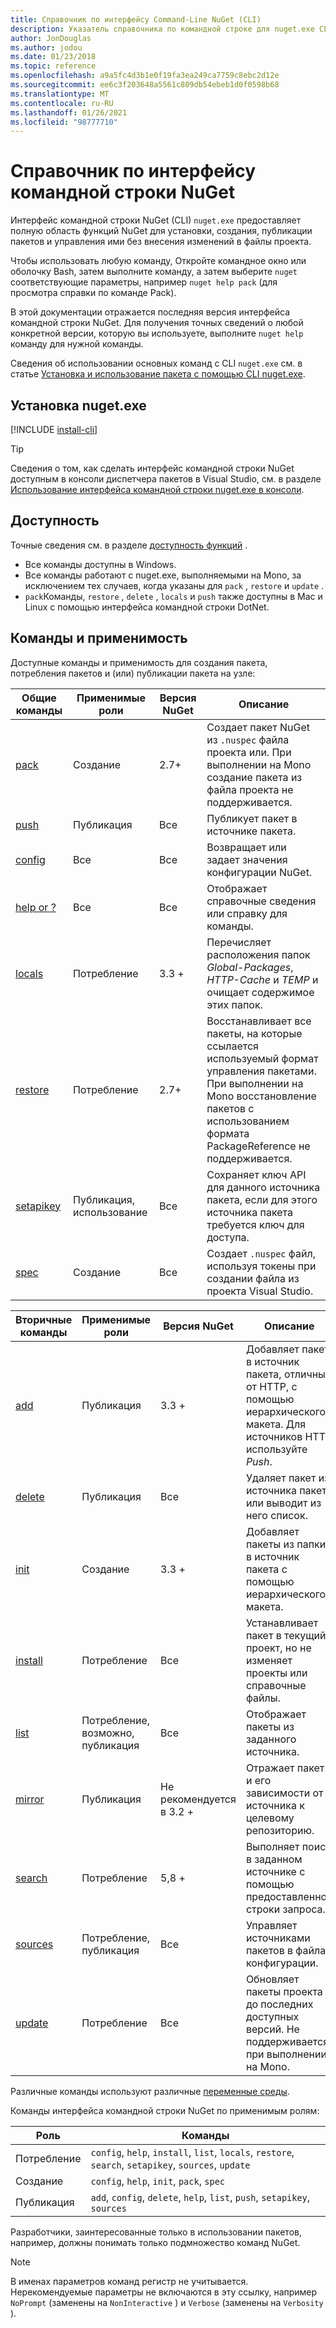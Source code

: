 ```yaml
---
title: Справочник по интерфейсу Command-Line NuGet (CLI)
description: Указатель справочника по командной строке для nuget.exe CLI
author: JonDouglas
ms.author: jodou
ms.date: 01/23/2018
ms.topic: reference
ms.openlocfilehash: a9a5fc4d3b1e0f19fa3ea249ca7759c8ebc2d12e
ms.sourcegitcommit: ee6c3f203648a5561c809db54ebeb1d0f0598b68
ms.translationtype: MT
ms.contentlocale: ru-RU
ms.lasthandoff: 01/26/2021
ms.locfileid: "98777710"
---
```

# <a name="nuget-cli-reference"></a>Справочник по интерфейсу командной строки NuGet

Интерфейс командной строки NuGet (CLI) `nuget.exe` предоставляет полную область функций NuGet для установки, создания, публикации пакетов и управления ими без внесения изменений в файлы проекта.

Чтобы использовать любую команду, Откройте командное окно или оболочку Bash, затем выполните команду, а затем выберите `nuget` соответствующие параметры, например `nuget help pack` (для просмотра справки по команде Pack).

В этой документации отражается последняя версия интерфейса командной строки NuGet. Для получения точных сведений о любой конкретной версии, которую вы используете, выполните `nuget help` команду для нужной команды.

Сведения об использовании основных команд с CLI `nuget.exe` см. в статье [Установка и использование пакета с помощью CLI nuget.exe](../consume-packages/install-use-packages-nuget-cli.md).

## <a name="installing-nugetexe"></a>Установка nuget.exe

[!INCLUDE [install-cli](../includes/install-cli.md)]

> [!Tip]
> Сведения о том, как сделать интерфейс командной строки NuGet доступным в консоли диспетчера пакетов в Visual Studio, см. в разделе [Использование интерфейса командной строки nuget.exe в консоли](../consume-packages/install-use-packages-powershell.md#use-the-nugetexe-cli-in-the-console).

## <a name="availability"></a>Доступность

Точные сведения см. в разделе [доступность функций](../install-nuget-client-tools.md#feature-availability) .

- Все команды доступны в Windows.
- Все команды работают с nuget.exe, выполняемыми на Mono, за исключением тех случаев, когда указаны для `pack` , `restore` и `update` .
- `pack`Команды, `restore` , `delete` , `locals` и `push` также доступны в Mac и Linux с помощью интерфейса командной строки DotNet.

## <a name="commands-and-applicability"></a>Команды и применимость

Доступные команды и применимость для создания пакета, потребления пакетов и (или) публикации пакета на узле:

| Общие команды | Применимые роли | Версия NuGet | Описание |
| --- | --- | --- | --- |
| [pack](cli-reference/cli-ref-pack.md) | Создание | 2.7+ | Создает пакет NuGet из `.nuspec` файла проекта или. При выполнении на Mono создание пакета из файла проекта не поддерживается. |
| [push](cli-reference/cli-ref-push.md) | Публикация | Все | Публикует пакет в источнике пакета. |
| [config](cli-reference/cli-ref-config.md) | Все | Все | Возвращает или задает значения конфигурации NuGet. |
| [help or ?](cli-reference/cli-ref-help.md) | Все | Все | Отображает справочные сведения или справку для команды. |
| [locals](cli-reference/cli-ref-locals.md) | Потребление | 3.3 + | Перечисляет расположения папок *Global-Packages*, *HTTP-Cache* и *TEMP* и очищает содержимое этих папок. |
| [restore](cli-reference/cli-ref-restore.md) | Потребление | 2.7+ | Восстанавливает все пакеты, на которые ссылается используемый формат управления пакетами. При выполнении на Mono восстановление пакетов с использованием формата PackageReference не поддерживается. |
| [setapikey](cli-reference/cli-ref-setapikey.md) | Публикация, использование | Все | Сохраняет ключ API для данного источника пакета, если для этого источника пакета требуется ключ для доступа. |
| [spec](cli-reference/cli-ref-spec.md) | Создание | Все | Создает `.nuspec` файл, используя токены при создании файла из проекта Visual Studio. |

| Вторичные команды | Применимые роли | Версия NuGet | Описание |
| --- | --- | --- | --- |
| [add](cli-reference/cli-ref-add.md) | Публикация | 3.3 + | Добавляет пакет в источник пакета, отличный от HTTP, с помощью иерархического макета. Для источников HTTP используйте *Push*. |
| [delete](cli-reference/cli-ref-delete.md) | Публикация | Все | Удаляет пакет из источника пакета или выводит из него список. |
| [init](cli-reference/cli-ref-init.md) | Создание | 3.3 + | Добавляет пакеты из папки в источник пакета с помощью иерархического макета. |
| [install](cli-reference/cli-ref-install.md) | Потребление | Все | Устанавливает пакет в текущий проект, но не изменяет проекты или справочные файлы. |
| [list](cli-reference/cli-ref-list.md) | Потребление, возможно, публикация | Все | Отображает пакеты из заданного источника. |
| [mirror](cli-reference/cli-ref-mirror.md) | Публикация | Не рекомендуется в 3.2 + | Отражает пакет и его зависимости от источника к целевому репозиторию. |
| [search](cli-reference/cli-ref-search.md) | Потребление | 5,8 + | Выполняет поиск в заданном источнике с помощью предоставленной строки запроса. |
| [sources](cli-reference/cli-ref-sources.md) | Потребление, публикация | Все | Управляет источниками пакетов в файлах конфигурации. |
| [update](cli-reference/cli-ref-update.md) | Потребление | Все | Обновляет пакеты проекта до последних доступных версий. Не поддерживается при выполнении на Mono. |

Различные команды используют различные [переменные среды](cli-reference/cli-ref-environment-variables.md).

Команды интерфейса командной строки NuGet по применимым ролям:

| Роль | Команды |
| --- | --- |
| Потребление | `config`, `help`, `install`, `list`, `locals`, `restore`, `search`, `setapikey`, `sources`, `update` |
| Создание | `config`, `help`, `init`, `pack`, `spec` |
| Публикация | `add`, `config`, `delete`, `help`, `list`, `push`, `setapikey`, `sources` |

Разработчики, заинтересованные только в использовании пакетов, например, должны понимать только подмножество команд NuGet.

> [!Note]
> В именах параметров команд регистр не учитывается. Нерекомендуемые параметры не включаются в эту ссылку, например `NoPrompt` (заменены на `NonInteractive` ) и `Verbose` (заменены на `Verbosity` ).

